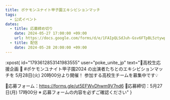 ```yaml
---
title: ポケモンユナイト甲子園エキシビションマッチ
tags:
  - 公式イベント
dates:
  - title: 応募締め切り
    date: 2024-05-27 17:00:00 +09:00
    url: https://docs.google.com/forms/d/e/1FAIpQLSdJuh-Gsv6FTpBL5ztywpIOPiXcBctr7IJH5NEqgMZDSf53tw/viewform
  - title: 配信
    date: 2024-05-28 20:00:00 +09:00
---
```


:xpost{
  id="1793612853141983555"
  user="poke_unite_jp"
  text="📣高校生応援企画 🎉
#ポケモンユナイト甲子園2024 の出演者たちとのエキシビションマッチを 5月28日(火) 20時00分より開催！
参加する高校生チームを募集中です💡

📝応募フォーム：https://forms.gle/ut5EFWvDhwm9V7nd6
📅応募締切：5月27日(月) 17時00分
※ 応募フォームの内容を必ずご確認ください"
}